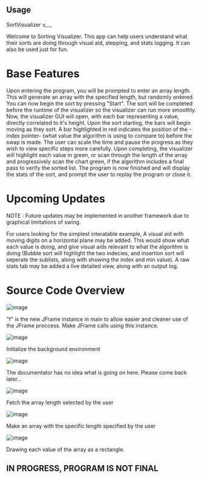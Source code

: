 ## Usage ##

SortVisualizer v_._

Welcome to Sorting Visualizer. This app can help users understand what their sorts are doing through visual aid, stepping, and stats logging. It can also be used just for fun.

# Base Features #

Upon entering the program, you will be prompted to enter an array length. This will generate an array with the specified length, but randomly ordered. You can now begin the sort by pressing "Start". The sort will be completed before the runtime of the visualizer so the visualizer can run more smoothly. Now, the visualizer GUI will open, with each bar representing a value, directly correlated to it's height. Upon the sort starting, the bars will begin moving as they sort. A bar highlighted in red indicates the position of the -index pointer- (what value the algorithm is using to compare to) before the swap is made. The user can scale the time and pause the progress as they wish to view specific steps more carefully. Upon completing, the visualizer will highlight each value in green, or scan through the length of the array and progressively scan the chart green, if the algorithm includes a final pass to verify the sorted list. The program is now finished and will display the stats of the sort, and prompt the user to replay the program or close it.

# Upcoming Updates # 

NOTE : Future updates may be implemented in another framework due to graphical limitations of swing. 

For users looking for the simplest interatable example, A visual aid with moving digits on a horizontal plane may be added. This would show what each value is doing, and give visual aids relevant to what the algorithm is doing (Bubble sort will highlight the two indecies, and insertion sort will seperate the sublists, along with showing the index and min value). A raw stats tab may be added a live detailed view, along with an output log. 

# Source Code Overview # 

![image](https://github.com/D-I-N-C/SortingVisualizer/assets/17088609/66cc0976-9950-4c2a-8ff3-d56a27648244)

"f" is the new JFrame instance in main to allow easier and cleaner use of the JFrame proccess. Make JFrame calls using this instance. 

![image](https://github.com/D-I-N-C/SortingVisualizer/assets/17088609/3233104e-3891-4c1d-bc8e-0598e480e1bf)

Initialize the background environment

![image](https://github.com/D-I-N-C/SortingVisualizer/assets/17088609/7d0c8444-4344-44e0-a910-055109abf223)

The documentator has no idea what is going on here. Please come back later...

![image](https://github.com/D-I-N-C/SortingVisualizer/assets/17088609/99b329c6-9189-4871-bd3b-bfb15c7a287f)

Fetch the array length selected by the user

![image](https://github.com/D-I-N-C/SortingVisualizer/assets/17088609/d17b5871-b396-4ad8-abdd-7e12c36573fb)

Make an array with the specific length specified by the user

![image](https://github.com/D-I-N-C/SortingVisualizer/assets/17088609/e43a9710-e95b-4776-8ec5-87b9dc195b28)

Drawing each value of the array as a rectangle.

## IN PROGRESS, PROGRAM IS NOT FINAL ##











